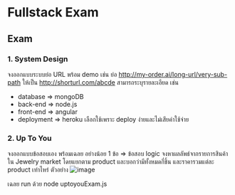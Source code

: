 # Fullstack Exam

## Exam
### 1. System Design
จงออกแบบระบบย่อ URL พร้อม demo
เช่น ย่อ http://my-order.ai/long-url/very-sub-path ให้เป็น http://shorturl.com/abcde
สามารถระบุรายละเอียด เช่น 
- database => mongoDB
- back-end => node.js
- front-end => angular
- deployment => heroku เลือกใช้เพราะ deploy ง่ายและไม่เสียค่าใช้จ่าย

### 2. Up To You
จงออกแบบข้อสอบเอง พร้อมเฉลย อย่างน้อย 1 ข้อ
=> ข้อสอบ logic จงหาผลลัพธ์จากรายการสินค้าใน Jewelry market โดยแยกตาม product และบอกว่ามีทั้งหมดกี่ชิ้น และราคารวมแต่ละ product เท่าไหร่
ตัวอย่าง ![image](https://user-images.githubusercontent.com/53657573/210800529-f26ee29c-f1c5-4930-8138-5daa89e05856.png)
 
เฉลย run ด้วย node uptoyouExam.js
